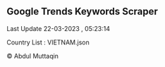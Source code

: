 

## Google Trends Keywords Scraper 
 
Last Update 22-03-2023 , 05:23:14

Country List :
VIETNAM.json



© Abdul Muttaqin 
